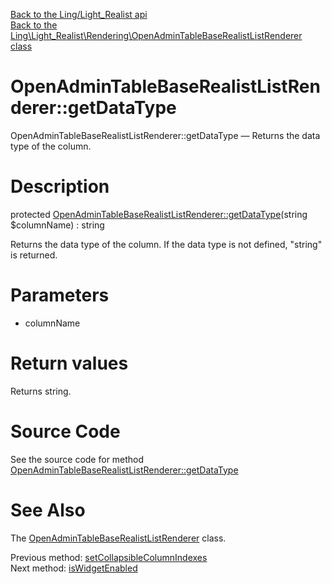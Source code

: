 [Back to the Ling/Light_Realist api](https://github.com/lingtalfi/Light_Realist/blob/master/doc/api/Ling/Light_Realist.md)<br>
[Back to the Ling\Light_Realist\Rendering\OpenAdminTableBaseRealistListRenderer class](https://github.com/lingtalfi/Light_Realist/blob/master/doc/api/Ling/Light_Realist/Rendering/OpenAdminTableBaseRealistListRenderer.md)


OpenAdminTableBaseRealistListRenderer::getDataType
================



OpenAdminTableBaseRealistListRenderer::getDataType — Returns the data type of the column.




Description
================


protected [OpenAdminTableBaseRealistListRenderer::getDataType](https://github.com/lingtalfi/Light_Realist/blob/master/doc/api/Ling/Light_Realist/Rendering/OpenAdminTableBaseRealistListRenderer/getDataType.md)(string $columnName) : string




Returns the data type of the column.
If the data type is not defined, "string" is returned.




Parameters
================


- columnName

    


Return values
================

Returns string.








Source Code
===========
See the source code for method [OpenAdminTableBaseRealistListRenderer::getDataType](https://github.com/lingtalfi/Light_Realist/blob/master/Rendering/OpenAdminTableBaseRealistListRenderer.php#L204-L210)


See Also
================

The [OpenAdminTableBaseRealistListRenderer](https://github.com/lingtalfi/Light_Realist/blob/master/doc/api/Ling/Light_Realist/Rendering/OpenAdminTableBaseRealistListRenderer.md) class.

Previous method: [setCollapsibleColumnIndexes](https://github.com/lingtalfi/Light_Realist/blob/master/doc/api/Ling/Light_Realist/Rendering/OpenAdminTableBaseRealistListRenderer/setCollapsibleColumnIndexes.md)<br>Next method: [isWidgetEnabled](https://github.com/lingtalfi/Light_Realist/blob/master/doc/api/Ling/Light_Realist/Rendering/OpenAdminTableBaseRealistListRenderer/isWidgetEnabled.md)<br>

